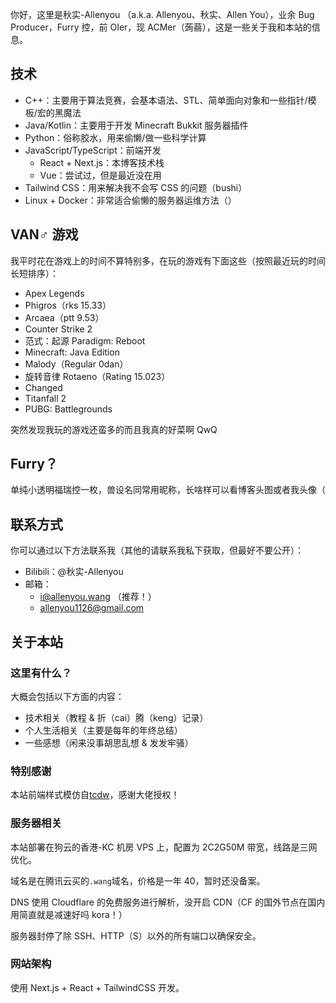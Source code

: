 你好，这里是秋实-Allenyou （a.k.a. Allenyou、秋实、Allen You），业余 Bug Producer，Furry 控，前 OIer，现 ACMer（蒟蒻），这是一些关于我和本站的信息。

## 技术

- C++：主要用于算法竞赛，会基本语法、STL、简单面向对象和一些指针/模板/宏的黑魔法
- Java/Kotlin：主要用于开发 Minecraft Bukkit 服务器插件
- Python：俗称胶水，用来偷懒/做一些科学计算
- JavaScript/TypeScript：前端开发
  - React + Next.js：本博客技术栈
  - Vue：尝试过，但是最近没在用
- Tailwind CSS：用来解决我不会写 CSS 的问题（bushi）
- Linux + Docker：非常适合偷懒的服务器运维方法（）

## VAN♂ 游戏

我平时花在游戏上的时间不算特别多，在玩的游戏有下面这些（按照最近玩的时间长短排序）：

- Apex Legends
- Phigros（rks 15.33）
- Arcaea（ptt 9.53）
- Counter Strike 2
- 范式：起源 Paradigm: Reboot
- Minecraft: Java Edition
- Malody（Regular 0dan）
- 旋转音律 Rotaeno（Rating 15.023）
- Changed
- Titanfall 2
- PUBG: Battlegrounds

突然发现我玩的游戏还蛮多的而且我真的好菜啊 QwQ

## Furry？

单纯小透明福瑞控一枚，兽设名同常用昵称，长啥样可以看博客头图或者我头像（

## 联系方式

你可以通过以下方法联系我（其他的请联系我私下获取，但最好不要公开）：

- Bilibili：@秋实-Allenyou
- 邮箱：
  - i@allenyou.wang （推荐！）
  - allenyou1126@gmail.com

## 关于本站

### 这里有什么？

大概会包括以下方面的内容：

- 技术相关（教程 & 折（cai）腾（keng）记录）
- 个人生活相关（主要是每年的年终总结）
- 一些感想（闲来没事胡思乱想 & 发发牢骚）

### 特别感谢

本站前端样式模仿自[tcdw](https://www.tcdw.net)，感谢大佬授权！

### 服务器相关

本站部署在狗云的香港-KC 机房 VPS 上，配置为 2C2G50M 带宽，线路是三网优化。

域名是在腾讯云买的`.wang`域名，价格是一年 40，暂时还没备案。

DNS 使用 Cloudflare 的免费服务进行解析，没开启 CDN（CF 的国外节点在国内用简直就是减速好吗 kora！）

服务器封停了除 SSH、HTTP（S）以外的所有端口以确保安全。

### 网站架构

使用 Next.js + React + TailwindCSS 开发。
